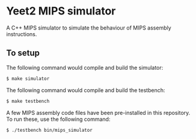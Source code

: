 # Yeet2 MIPS simulator

A C++ MIPS simulator to simulate the behaviour of MIPS assembly instructions. 

## To setup

The following command would compile and build the simulator: 

```bash
$ make simulator
```

The following command would compile and build the testbench: 

```bash
$ make testbench
```

A few MIPS assembly code files have been pre-installed in this repository. To run these, use the following command:

```bash
$ ./testbench bin/mips_simulator
```
